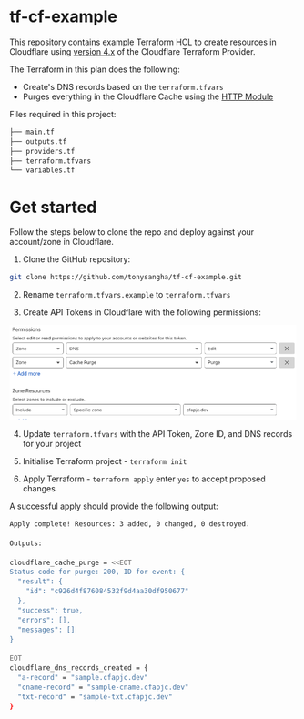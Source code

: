 # tf-cf-example

This repository contains example Terraform HCL to create resources in Cloudflare using [version 4.x](https://registry.terraform.io/providers/cloudflare/cloudflare/latest/docs) of the Cloudflare Terraform Provider.

The Terraform in this plan does the following:

- Create's DNS records based on the `terraform.tfvars`
- Purges everything in the Cloudflare Cache using the [HTTP Module](https://registry.terraform.io/providers/hashicorp/http/latest/docs)

Files required in this project:

```bash
├── main.tf
├── outputs.tf
├── providers.tf
├── terraform.tfvars
└── variables.tf
```

# Get started

Follow the steps below to clone the repo and deploy against your account/zone in Cloudflare.

1. Clone the GitHub repository:

```bash
git clone https://github.com/tonysangha/tf-cf-example.git
```

2. Rename `terraform.tfvars.example` to `terraform.tfvars`

3. Create API Tokens in Cloudflare with the following permissions:

![api token](./cf_token_example.png)

4. Update `terraform.tfvars` with the API Token, Zone ID, and DNS records for your project

5. Initialise Terraform project - `terraform init`

6. Apply Terraform - `terraform apply` enter `yes` to accept proposed changes

A successful apply should provide the following output:

```bash
Apply complete! Resources: 3 added, 0 changed, 0 destroyed.

Outputs:

cloudflare_cache_purge = <<EOT
Status code for purge: 200, ID for event: {
  "result": {
    "id": "c926d4f876084532f9d4aa30df950677"
  },
  "success": true,
  "errors": [],
  "messages": []
}

EOT
cloudflare_dns_records_created = {
  "a-record" = "sample.cfapjc.dev"
  "cname-record" = "sample-cname.cfapjc.dev"
  "txt-record" = "sample-txt.cfapjc.dev"
}
```
